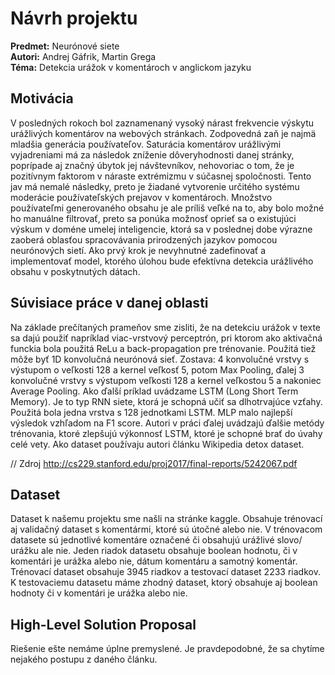 # Návrh projektu  
**Predmet:** Neurónové siete\
**Autori:** Andrej Gáfrik, Martin Grega\
**Téma:** Detekcia urážok v komentároch v anglickom jazyku

## Motivácia
V posledných rokoch bol zaznamenaný vysoký nárast frekvencie výskytu urážlivých komentárov na webových stránkach. Zodpovedná zaň je najmä mladšia generácia používateľov. Saturácia komentárov urážlivými vyjadreniami má za následok zníženie dôveryhodnosti danej stránky, poprípade aj značný úbytok jej návštevníkov, nehovoriac o tom, že je pozitívnym faktorom v náraste extrémizmu v súčasnej spoločnosti. Tento jav má nemalé následky, preto je žiadané vytvorenie určitého systému moderácie používateľských prejavov v komentároch.  Množstvo používateľmi generovaného obsahu je ale príliš veľké na to, aby bolo možné ho manuálne filtrovať, preto sa ponúka možnosť oprieť sa o existujúci výskum v doméne umelej inteligencie, ktorá sa v poslednej dobe výrazne zaoberá oblasťou spracovávania prirodzených jazykov pomocou neurónových sietí. Ako prvý krok je nevyhnutné zadefinovať a implementovať model, ktorého úlohou bude efektívna detekcia urážlivého obsahu v poskytnutých dátach.

## Súvisiace práce v danej oblasti

  Na základe prečítaných prameňov sme zisliti, že na detekciu urážok v texte sa dajú použiť napríklad viac-vrstvový perceptrón, pri ktorom ako aktivačná funckia bola použitá ReLu a back-propagation pre trénovanie.
Použitá tiež môže byť 1D konvolučná neurónová sieť. Zostava: 4 konvolučné vrstvy s výstupom o veľkosti 128 a kernel veľkosť 5, potom Max Pooling, ďalej 3 konvolučné vrstvy s výstupom veľkosti 128 a kernel veľkostou 5 a nakoniec Average Pooling. 
Ako ďalší príklad uvádzame LSTM (Long Short Term Memory). Je to typ RNN siete, ktorá je schopná učiť sa dlhotrvajúce vzťahy. Použitá bola jedna vrstva s 128 jednotkami LSTM. MLP malo najlepší výsledok vzhľadom na F1 score. Autori v práci ďalej uvádzajú ďalšie
metódy trénovania, ktoré zlepšujú výkonnosť LSTM, ktoré je schopné brať do úvahy celé vety. Ako dataset používaju autori článku Wikipedia detox dataset.

// Zdroj http://cs229.stanford.edu/proj2017/final-reports/5242067.pdf
	
## Dataset
  Dataset k našemu projektu sme našli na stránke kaggle. Obsahuje trénovací aj validačný dataset s komentármi, ktoré sú útočné alebo nie. V trénovacom datasete sú jednotlivé komentáre označené či obsahujú urážlivé slovo/ urážku ale nie. Jeden riadok
datasetu obsahuje boolean hodnotu, či v komentári je urážka alebo nie, dátum komentáru a samotný komentár. Trénovací dataset obsahuje 3945 riadkov a testovací dataset 2233 riadkov. K testovaciemu datasetu máme zhodný dataset, ktorý obsahuje aj boolean	hodnoty či v komentári je urážka alebo nie. 

## High-Level Solution Proposal

Riešenie ešte nemáme úplne premyslené. Je pravdepodobné, že sa chytíme nejakého postupu z daného článku.
